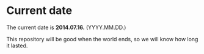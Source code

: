 # Current date

The current date is **2014.07.16.** (YYYY.MM.DD.)

This repository will be good when the world ends, so we will know how long it lasted.
